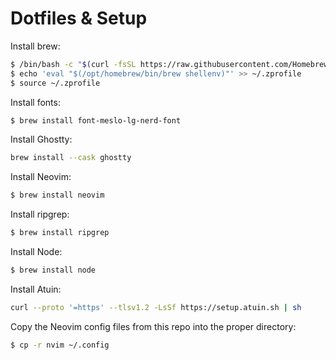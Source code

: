 # Dotfiles & Setup

Install brew:

```sh
$ /bin/bash -c "$(curl -fsSL https://raw.githubusercontent.com/Homebrew/install/HEAD/install.sh)"
$ echo 'eval "$(/opt/homebrew/bin/brew shellenv)"' >> ~/.zprofile
$ source ~/.zprofile
```

Install fonts:

```sh
$ brew install font-meslo-lg-nerd-font
```

Install Ghostty:

```sh
brew install --cask ghostty
```

Install Neovim:

```sh
$ brew install neovim
```

Install ripgrep:

```sh
$ brew install ripgrep
```

Install Node:

```sh
$ brew install node
```

Install Atuin:

```sh
curl --proto '=https' --tlsv1.2 -LsSf https://setup.atuin.sh | sh
```

Copy the Neovim config files from this repo into the proper directory:

```sh
$ cp -r nvim ~/.config
```
